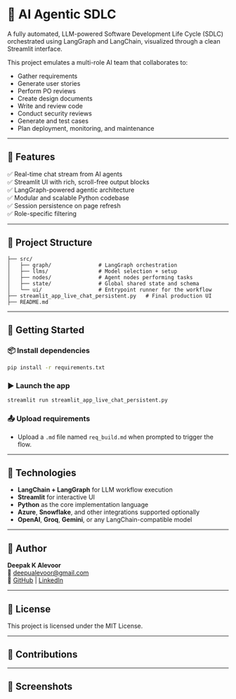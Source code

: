 
# 🧠 AI Agentic SDLC

A fully automated, LLM-powered Software Development Life Cycle (SDLC) orchestrated using LangGraph and LangChain, visualized through a clean Streamlit interface.

This project emulates a multi-role AI team that collaborates to:
- Gather requirements
- Generate user stories
- Perform PO reviews
- Create design documents
- Write and review code
- Conduct security reviews
- Generate and test cases
- Plan deployment, monitoring, and maintenance

---

## 🚀 Features

✅ Real-time chat stream from AI agents  
✅ Streamlit UI with rich, scroll-free output blocks  
✅ LangGraph-powered agentic architecture  
✅ Modular and scalable Python codebase  
✅ Session persistence on page refresh  
✅ Role-specific filtering

---

## 📁 Project Structure

```
├── src/
│   ├── graph/               # LangGraph orchestration
│   ├── llms/                # Model selection + setup
│   ├── nodes/               # Agent nodes performing tasks
│   ├── state/               # Global shared state and schema
│   └── ui/                  # Entrypoint runner for the workflow
├── streamlit_app_live_chat_persistent.py   # Final production UI
├── README.md
```

---

## 🧪 Getting Started

### 📦 Install dependencies

```bash
pip install -r requirements.txt
```

### ▶️ Launch the app

```bash
streamlit run streamlit_app_live_chat_persistent.py
```

### 📤 Upload requirements

- Upload a `.md` file named `req_build.md` when prompted to trigger the flow.

---

## 🧩 Technologies

- **LangChain + LangGraph** for LLM workflow execution
- **Streamlit** for interactive UI
- **Python** as the core implementation language
- **Azure**, **Snowflake**, and other integrations supported optionally
- **OpenAI**, **Groq**, **Gemini**, or any LangChain-compatible model

---

## 👤 Author

**Deepak K Alevoor**  
📧 [deepualevoor@gmail.com](mailto:deepualevoor@gmail.com)  
🔗 [GitHub](https://github.com/deepakalevoor2) | [LinkedIn](https://linkedin.com/in/deepak-alevoor-09a1b296)

---

## 📜 License

This project is licensed under the MIT License.

---

## 🙌 Contributions

---

## 📸 Screenshots


